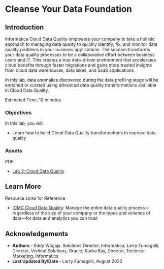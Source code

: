 # Cleanse Your Data Foundation

## Introduction
Informatica Cloud Data Quality empowers your company to take a holistic approach to managing data quality to quickly identify, fix, and monitor data quality problems in your business applications. The solution transforms your data quality processes to be a collaborative effort between business users and IT. This creates a true data-driven environment that accelerates cloud benefits through faster migrations and gains more trusted insights from cloud data warehouses, data lakes, and SaaS applications.

In this lab, data anomalies discovered during the data profiling stage will be enriched or curated using advanced data quality transformations available in Cloud Data Quality.

Estimated Time: 10 minutes

### Objectives

In this lab, you will:
* Learn how to build Cloud Data Quality transformations to improve data quality

### **Assets**

PDF
* [Lab 2: Cloud Data Quality](https://objectstorage.us-ashburn-1.oraclecloud.com/p/Ei1_2QRw4M8tQpk59Qhao2JCvEivSAX8MGB9R6PfHZlqNkpkAcnVg4V3-GyTs1_t/n/c4u04/b/livelabsfiles/o/oci-library/LAB%2002%20-%20Cloud%20Data%20Quality%20-%20OCI.pdf) 


## Learn More

Resource Links for Reference 
* [IDMC Cloud Data Quality](https://www.informatica.com/products/data-quality/cloud-data-quality-radar.html): Manage the entire data quality process—regardless of the size of your company or the types and volumes of data—for data and analytics you can trust


## Acknowledgements
* **Authors** - Eddy Widjaja, Solutions Director, Informatica; Larry Fumagalli, Director, Vertical Solutions, Oracle; Rudra Ray, Director, Technical Marketing, Informatics
* **Last Updated By/Date** - Larry Fumagalli, August 2023
